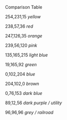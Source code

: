 Comparison Table

254,231,15 *yellow*

238,57,36 *red*

247,126,35 *orange*

239,56,120 *pink*

135,165,215 *light blue*

19,165,92 *green*

0,102,204 *blue*

204,102,0 *brown*

0,76,153 *dark blue*



89,12,56 *dark purple / utility*

96,96,96 *grey / railroad*